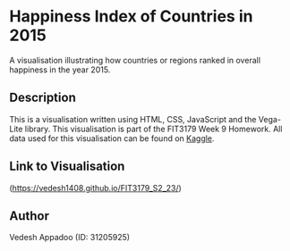 # Happiness Index of Countries in 2015
A visualisation illustrating how countries or regions ranked in overall happiness in the year 2015.

## Description
This is a visualisation written using HTML, CSS, JavaScript and the Vega-Lite library. This visualisation is part of the FIT3179 Week 9 Homework. All data used for this visualisation can be found on [Kaggle](https://www.kaggle.com/datasets/unsdsn/world-happiness).

## Link to Visualisation
(https://vedesh1408.github.io/FIT3179_S2_23/)

## Author
Vedesh Appadoo (ID: 31205925)